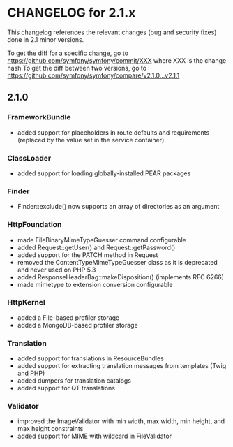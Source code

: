 CHANGELOG for 2.1.x
===================

This changelog references the relevant changes (bug and security fixes) done
in 2.1 minor versions.

To get the diff for a specific change, go to https://github.com/symfony/symfony/commit/XXX where XXX is the change hash
To get the diff between two versions, go to https://github.com/symfony/symfony/compare/v2.1.0...v2.1.1

2.1.0
-----

### FrameworkBundle

 * added support for placeholders in route defaults and requirements (replaced by the value set in the service container)

### ClassLoader

 * added support for loading globally-installed PEAR packages

### Finder

 * Finder::exclude() now supports an array of directories as an argument

### HttpFoundation

 * made FileBinaryMimeTypeGuesser command configurable
 * added Request::getUser() and Request::getPassword()
 * added support for the PATCH method in Request
 * removed the ContentTypeMimeTypeGuesser class as it is deprecated and never used on PHP 5.3
 * added ResponseHeaderBag::makeDisposition() (implements RFC 6266)
 * made mimetype to extension conversion configurable

### HttpKernel

 * added a File-based profiler storage
 * added a MongoDB-based profiler storage

### Translation

 * added support for translations in ResourceBundles
 * added support for extracting translation messages from templates (Twig and PHP)
 * added dumpers for translation catalogs
 * added support for QT translations

### Validator

 * improved the ImageValidator with min width, max width, min height, and max height constraints
 * added support for MIME with wildcard in FileValidator
